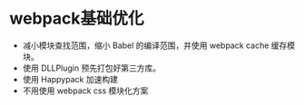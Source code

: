 # webpack基础优化

  * 减小模块查找范围，缩小 Babel 的编译范围，并使用 webpack cache 缓存模块。
  * 使用 DLLPlugin 预先打包好第三方库。
  * 使用 Happypack 加速构建
  * 不用使用 webpack css 模块化方案
